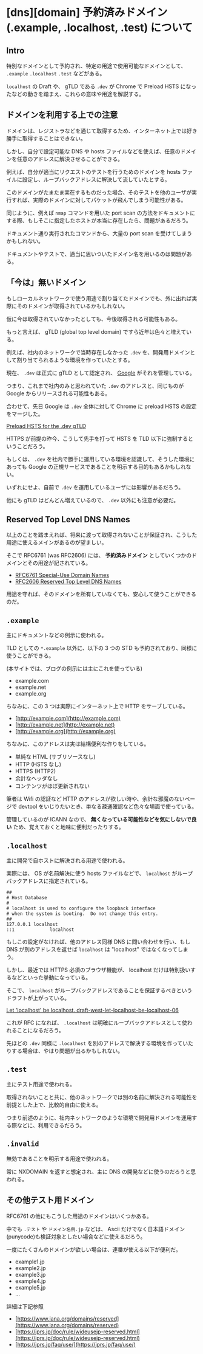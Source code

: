 # [dns][domain] 予約済みドメイン (.example, .localhost, .test) について

## Intro

特別なドメインとして予約され、特定の用途で使用可能なドメインとして、 `.example` `.localhost` `.test` などがある。

`localhost` の Draft や、  gTLD である `.dev` が Chrome で Preload HSTS になったなどの動きを踏まえ、これらの意味や用途を解説する。


## ドメインを利用する上での注意

ドメインは、レジストラなどを通じて取得するため、インターネット上では好き勝手に取得することはできない。

しかし、自分で設定可能な DNS や hosts ファイルなどを使えば、任意のドメインを任意のアドレスに解決させることができる。

例えば、自分が適当にリクエストのテストを行うためのドメインを hosts ファイルに設定し、ループバックアドレスに解決して流していたとする。

このドメインがたまたま実在するものだった場合、そのテストを他のユーザが実行すれば、実際のドメインに対してパケットが飛んでしまう可能性がある。

同じように、例えば `nmap` コマンドを用いた port scan の方法をドキュメントにする際、もしそこに指定したホストが本当に存在したら、問題があるだろう。

ドキュメント通り実行されたコマンドから、大量の port scan を受けてしまうかもしれない。

ドキュメントやテストで、適当に思いついたドメイン名を用いるのは問題がある。


## 「今は」無いドメイン

もしローカルネットワークで使う用途で割り当てたドメインでも、外に出れば実際にそのドメインが取得されているかもしれない。

仮に今は取得されていなかったとしても、今後取得される可能性もある。

もっと言えば、 gTLD (global top level domain) ですら近年は色々と増えている。

例えば、社内のネットワークで当時存在しなかった `.dev` を、開発用ドメインとして割り当てられるような環境を作っていたとする。

現在、 `.dev` は正式に gTLD として認定され、 [Google](https://www.iana.org/domains/root/db/dev.html) がそれを管理している。

つまり、これまで社内のみと思われていた `.dev` のアドレスと、同じものが Google からリリースされる可能性もある。

合わせて、先日 Google は `.dev` 全体に対して Chrome に preload HSTS の設定をマージした。

[Preload HSTS for the .dev gTLD](https://chromium-review.googlesource.com/c/chromium/src/+/669923)

HTTPS が前提の昨今、こうして先手を打って HSTS を TLD 以下に強制するということだろう。

もしくは、 `.dev` を社内で勝手に運用している環境を認識して、そうした環境にあっても Google の正規サービスであることを明示する目的もあるかもしれない。

いずれにせよ、自前で `.dev` を運用しているユーザには影響があるだろう。

他にも gTLD はどんどん増えているので、 `.dev` 以外にも注意が必要だ。


## Reserved Top Level DNS Names

以上のことを踏まえれば、将来に渡って取得されないことが保証され、こうした用途に使えるメインがあるのが望ましい。

そこで RFC6761 (was RFC2606) には、 **予約済みドメイン** としていくつかのドメインとその用途が記されている。

- [RFC6761 Special-Use Domain Names](https://tools.ietf.org/html/rfc6761)
- [RFC2606 Reserved Top Level DNS Names](https://tools.ietf.org/html/rfc2606)

用途を守れば、そのドメインを所有していなくても、安心して使うことができるのだ。


## `.example`

主にドキュメントなどの例示に使われる。

TLD としての `*.example` 以外に、以下の 3 つの STD も予約されており、同様に使うことができる。

(本サイトでは、ブログの例示には主にこれを使っている)

- example.com
- example.net
- example.org

ちなみに、この 3 つは実際にインターネット上で HTTP をサーブしている。

- [http://example.com](http://example.com)
- [http://example.net](http://example.net)
- [http://example.org](http://example.org)

ちなみに、このアドレスは実は結構便利な作りをしている。

- 単純な HTML (サブリソースなし)
- HTTP (HSTS なし)
- HTTPS (HTTP2)
- 余計なヘッダなし
- コンテンツがほぼ更新されない

筆者は Wifi の認証など HTTP のアドレスが欲しい時や、余計な邪魔のないページで devtool をいじりたいとき、単なる疎通確認など色々な場面で使っている。

管理しているのが ICANN なので、 **無くなっている可能性などを気にしないで良い** ため、覚えておくと地味に便利だったりする。


## `.localhost`

主に開発で自ホストに解決される用途で使われる。

実際には、 OS が名前解決に使う hosts ファイルなどで、 `localhost` がループバックアドレスに指定されている。


```
##
# Host Database
#
# localhost is used to configure the loopback interface
# when the system is booting.  Do not change this entry.
##
127.0.0.1 localhost
::1             localhost
```

もしこの設定がなければ、他のアドレス同様 DNS に問い合わせを行い、もし DNS が別のアドレスを返せば `localhost` は "localhost" ではなくなってしまう。

しかし、最近では HTTPS 必須のブラウザ機能が、 localhost だけは特別扱いするなどといった挙動になっている。

そこで、 `localhost` がループバックアドレスであることを保証するべきというドラフトが上がっている。

[Let 'localhost' be localhost. draft-west-let-localhost-be-localhost-06](https://tools.ietf.org/html/draft-west-let-localhost-be-localhost-06)

これが RFC になれば、 `.localhost` は明確にループバックアドレスとして使われることになるだろう。

先ほどの `.dev` 同様に `.localhost` を別のアドレスで解決する環境を作っていたりする場合は、やはり問題が出るかもしれない。


## `.test`

主にテスト用途で使われる。

取得されないことと共に、他のネットワークでは別の名前に解決される可能性を前提とした上で、比較的自由に使える。

つまり前述のように、社内ネットワークのような環境で開発用ドメインを運用する際などに、利用できるだろう。


## `.invalid`

無効であることを明示する用途で使われる。

常に NXDOMAIN を返すと想定され、主に DNS の開発などに使うのだろうと思われる。


## その他テスト用ドメイン

RFC6761 の他にもこうした用途のドメインはいくつかある。

中でも `.テスト` や `ドメイン名例.jp` などは、 Ascii だけでなく日本語ドメイン(punycode)も検証対象としたい場合などに使えるだろう。

一度にたくさんのドメインが欲しい場合は、連番が使える以下が便利だ。

- example1.jp
- example2.jp
- example3.jp
- example4.jp
- example5.jp
- ...

詳細は下記参照

- [https://www.iana.org/domains/reserved](https://www.iana.org/domains/reserved)
- [https://jprs.jp/doc/rule/wideusejp-reserved.html](https://jprs.jp/doc/rule/wideusejp-reserved.html)
- [https://jprs.jp/faq/use/](https://jprs.jp/faq/use/)
